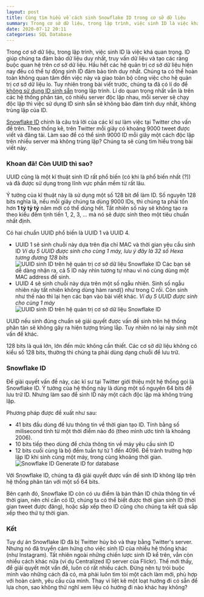 ```yaml
---
layout: post
title: Cùng tìm hiểu về cách sinh Snowflake ID trong cơ sở dữ liệu
summary: Trong cơ sở dữ liệu, trong lập trình, việc sinh ID là việc khá quan trọng. ID giúp chúng ta đảm bảo dữ liệu duy nhất, truy vấn dữ liệu và tạo các ràng buộc quan hệ trên cơ sở dữ liệu. Hầu hết các hệ quản trị cơ sở dữ liệu hiện nay đều có thể tự động sinh ID đảm bảo tính duy nhất. Tuy nhiên trong bài viết trước, chúng ta đã có lí do để không sử dụng ID sinh sẵn. Lí do quan trọng nhất vẫn là trên các hệ thống phân tán việc sử dụng ID sinh sẵn sẽ không bảo đảm tính duy nhất, không trùng lặp của ID. Snowflake ID chính là câu trả lời của các kĩ sư làm việc tại Twitter cho vấn đề trên. Làm sao để có thể sinh 6000 ID mỗi giây một cách độc lập trên nhiều server mà không trùng lặp?
date: 2020-07-12 20:11
categories: SQL Database
---
```


Trong cơ sở dữ liệu, trong lập trình, việc sinh ID là việc khá quan trọng. ID giúp chúng ta đảm bảo dữ liệu duy nhất, truy vấn dữ liệu và tạo các ràng buộc quan hệ trên cơ sở dữ liệu. Hầu hết các hệ quản trị cơ sở dữ liệu hiện nay đều có thể tự động sinh ID đảm bảo tính duy nhất. Chúng ta có thể hoàn toàn không quan tâm đến việc này và giao toàn bộ công việc cho hệ quản trị cơ sở dữ liệu lo. Tuy nhiên trong bài viết trước, chúng ta đã có lí do để [không sử dụng ID sinh sẵn](https://laptrinhvienblog.github.io/sql/database/2020/06/26/%C4%90%E1%BB%ABng-s%E1%BB%AD-d%E1%BB%A5ng-kh%C3%B3a-trong-b%E1%BA%A3ng-SQL-l%C3%A0-STT-hay-ID-sinh-s%E1%BA%B5n/) trong lập trình. Lí do quan trọng nhất vẫn là trên các hệ thống phân tán, có nhiều server độc lập nhau, mỗi server sẽ chạy độc lập thì việc sử dụng ID sinh sẵn sẽ không bảo đảm tính duy nhất, không trùng lặp của ID.

[Snowflake ID](https://developer.twitter.com/en/docs/basics/twitter-ids) chính là câu trả lời của các kĩ sư làm việc tại Twitter cho vấn đề trên. Theo thống kê, trên Twitter mỗi giây có khoảng 9000 tweet được viết và đăng tải. Làm sao để có thể sinh 9000 ID mỗi giây một cách độc lập trên nhiều server mà không trùng lặp? Chúng ta sẽ cùng tìm hiểu trong bài viết này.

### Khoan đã! Còn UUID thì sao?
UUID cũng là một kĩ thuật sinh ID rất phổ biến (có khi là phổ biến nhất (?)) và đã được sử dụng trong lĩnh vực phần mềm từ rất lâu.

Ý tưởng của kĩ thuật này là sử dụng một số 128 bit để làm ID. Số nguyên 128 bits nghĩa là, nếu mỗi giây chúng ta dùng 9000 IDs, thì chúng ta phải tốn hơn **1 tỷ tỷ tỷ** năm mới có thể dùng hết. Tất nhiên số này sẽ không tạo ra theo kiểu đếm tịnh tiến 1, 2, 3, ... mà nó sẽ được sinh theo một tiêu chuẩn nhất định.

Có hai chuẩn UUID phổ biến là UUID 1 và UUID 4.
- UUID 1 sẽ sinh chuỗi này dựa trên địa chỉ MAC và thời gian yêu cầu sinh ID
*Ví dụ 5 UUID được sinh cho cùng 1 máy, lưu ý đây là 32 số Hexa tương đương 128 bits*
![UUID sinh ID trên hệ quản trị cơ sở dữ liệu Snowflake ID](https://lh3.googleusercontent.com/oIg5_CuANXpwhDx01zVK7uWSbMXVl_N8IE3uvZW0WOWEq07w_huLCqUB3hywJikD1Swa75817PSIDEafA2J8hjlZB_n_h37OkHLynE0Yc9AYb_v1egGrF4F3cCEcovdd5OeHJfsa8A=w2400)
Các bạn sẽ dễ dàng nhận ra, cả 5 ID này nhìn tương tự nhau vì nó cùng dùng một MAC address để sinh.
- UUID 4 sẽ sinh chuỗi này dựa trên một số ngẫu nhiên. Sinh số ngẫu nhiên này tất nhiên không dùng hàm rand() như trong C rồi. Còn sinh như thế nào thì lại hẹn các bạn vào bài viết khác.
*Ví dụ 5 UUID được sinh cho cùng 1 máy*
![UUID sinh ID trên hệ quản trị cơ sở dữ liệu Snowflake ID](https://lh3.googleusercontent.com/C2yrDedJBu5aa9Rcfn_9OBTKxYyY_fqbBIkd_y09g3zuZL23L0NBNWGobYuSNQz6tNoDslBjggPr4SqpfLY2Jp62mohkGcjoG3IiYVJYIbmmjO2inEvwYIFpYeyHyIiodsHpl7jJig=w2400)

UUID nếu sinh đúng chuẩn sẽ giải quyết được vấn đề sinh trên hệ thống phân tán sẽ không gây ra hiện tượng trùng lắp. Tuy nhiên nó lại nảy sinh một vấn đề khác.

128 bits là quá lớn, lớn đến mức không cần thiết. Các cơ sở dữ liệu không có kiểu số 128 bits, thường thì chúng ta phải dùng dạng chuỗi để lưu trữ. 

### Snowflake ID
Để giải quyết vấn đề này, các kĩ sư tại Twitter giới thiệu một hệ thống gọi là Snowflake ID. Ý tưởng của hệ thống này là dùng một số nguyên 64 bits để lưu trữ ID. Nhưng làm sao để sinh ID này một cách độc lập mà không trùng lặp.

Phương pháp được đề xuất như sau:
- 41 bits đầu dùng để lưu thông tin về thời gian tạo ID. Tính bằng số milisecond tính từ một thời điểm nào đó (theo mình ước tính là khoảng 2006).
- 10 bits tiếp theo dùng để chứa thông tin về máy yêu cầu sinh ID
- 12 bits cuối cùng là bộ đếm tuần tự từ 1 đến 4096. Để tránh trường hợp lặp ID khi sinh cùng một máy, trong cùng khoảng thời gian.
![Snowflake ID Generate ID for database](https://lh3.googleusercontent.com/E1KU3dsvB2d0Z__qbGmy5lfpN1sakq8WoPI0ESEyHkV8YRhGtn2iP9XR6Pv3R62uAmxpwLauaZnXeYFbJhK_J6eMn0fbCdzLC5GvS1jFCRZGuJVydVyzEVCVhy1DPmGGTZbpDSCTag=w2400)

Với Snowflake ID, chúng ta đã giải quyết được vấn đề sinh ID không lặp trên hệ thống phân tán với một số 64 bits.

Bên cạnh đó, Snowflake ID còn có ưu điểm là bản thân ID chứa thông tin về thời gian, nên chỉ cần có ID, chúng ta có thể biết được thời gian sinh ID (thời gian tweet được đăng), hoặc sắp xếp theo ID cũng cho chúng ta kết quả sắp xếp theo thứ tự thời gian.

### Kết
Tuy dự án Snowflake ID đã bị Twitter hủy bỏ và thay bằng Twitter's server. Nhưng nó đã truyền cảm hứng cho việc sinh ID của nhiều hệ thống khác (như Instagram). Tất nhiên ngoài những chiến lược sinh ID kể trên, vẫn còn nhiều cách khác nữa (ví dụ Centralized ID server của Flickr). 
Thế mới thấy, để giải quyết một vấn đề, luôn có rất nhiều cách. Đừng nên tự trói buộc mình vào những cách đã có, mà phải luôn tìm tòi một cách làm mới, phù hợp với hoàn cảnh, yêu cầu của mình. Thay vì liệt kê một loạt hướng đi có sẵn để lựa chọn, sao không thử nghĩ xem liệu có hướng đi nào khác hay không?